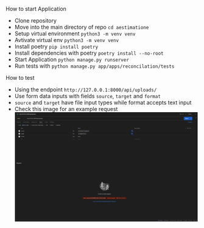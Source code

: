 How to start Application

- Clone repository
- Move into the main directory of repo `cd aestimatione`
- Setup virtual environment `python3 -m venv venv`
- Avtivate virtual env `python3 -m venv venv`
- Install poetry `pip install poetry`
- Install dependencies with poetry `poetry install --no-root`
- Start Application `python manage.py runserver`
- Run tests with `python manage.py app/apps/reconcilation/tests`

How to test

- Using the endpoint `http://127.0.0.1:8000/api/uploads/`
- Use form data inputs with fields `source`, `target` and `format`
- `source` and `target` have file input types while format accepts text input
- Check this image for an example request ![alt text](https://github.com/oldmonad/aestimatione/blob/main/Screenshot%202024-09-28%20at%2021.12.56.png?raw=true)
